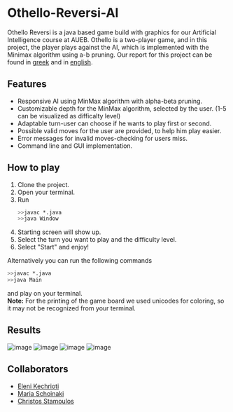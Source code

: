 # Othello-Reversi-AI

Othello Reversi is a java based game build with graphics for our Artificial Intelligence course at AUEB. 
Othello is a two-player game, and in this project, the player plays against the AI, which is implemented with the Minimax algorithm using a-b pruning.
Our report for this project can be found in [greek](https://github.com/MariaSchoinaki/Othello-Reversi/blob/main/report_greek.pdf) and in [english](https://github.com/MariaSchoinaki/Othello-Reversi/blob/main/report_english.pdf).

## Features
- Responsive AI using MinMax algorithm with alpha-beta pruning.
- Customizable depth for the MinMax algorithm, selected by the user. (1-5 can be visualized as difficalty level)
- Adaptable turn-user can choose if he wants to play first or second.
- Possible valid moves for the user are provided, to help him play easier.
- Error messages for invalid moves-checking for users miss.
- Command line and GUI implementation.

## How to play
1. Clone the project.
2. Open your terminal.
3. Run
   ```sh
   >>javac *.java
   >>java Window
   ```
4. Starting screen will show up.
5. Select the turn you want to play and the difficulty level.
6. Select "Start" and enjoy!

Alternatively you can run the following commands 
  ```sh
  >>javac *.java
  >>java Main
  ```
and play on your terminal.<br>
**Note:** For the printing of the game board we used unicodes for coloring, so it may not be recognized from your terminal.

## Results
![image](https://github.com/MariaSchoinaki/Othello-Reversi/assets/132781870/94d9cdd9-334a-444a-b369-152b56f26af4)
![image](https://github.com/MariaSchoinaki/Othello-Reversi/assets/132781870/a652a0d1-61a7-4292-aea2-898ca319cc01)
![image](https://github.com/MariaSchoinaki/Othello-Reversi/assets/132781870/af3267c7-d168-4448-9f37-d3c21095e5b7)
![image](https://github.com/MariaSchoinaki/Othello-Reversi/assets/132781870/1686061b-5efd-4690-9258-03431f40a75f)

## Collaborators
- [Eleni Kechrioti](https://github.com/EleniKechrioti)
- [Maria Schoinaki](https://github.com/MariaSchoinaki)
- [Christos Stamoulos](https://github.com/ChristosStamoulos)

